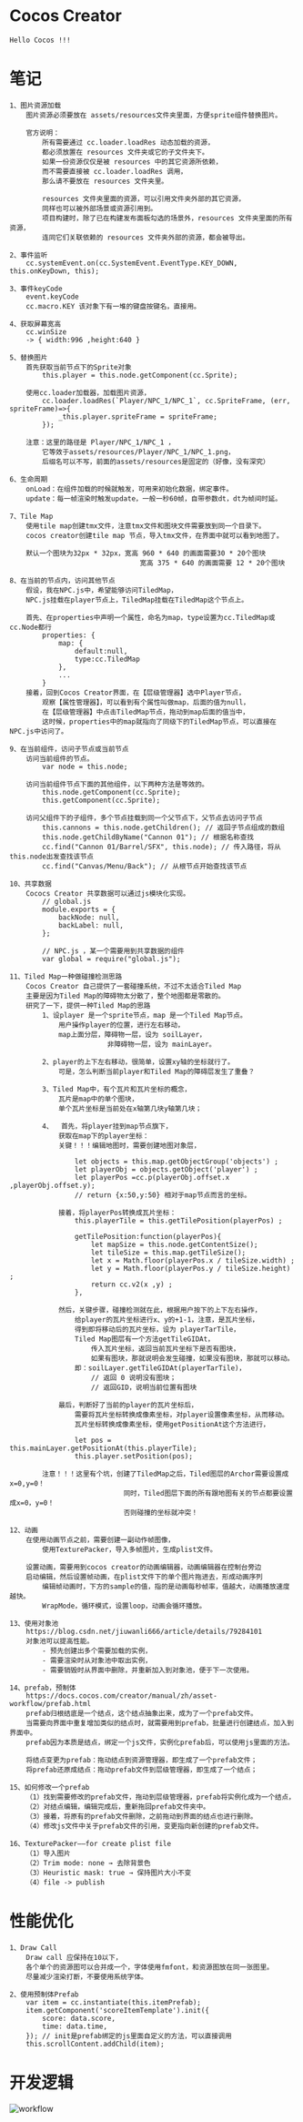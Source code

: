 # Cocos Creator

    Hello Cocos !!!

# 笔记

    1、图片资源加载
        图片资源必须要放在 assets/resources文件夹里面，方便sprite组件替换图片。

        官方说明：
            所有需要通过 cc.loader.loadRes 动态加载的资源，
            都必须放置在 resources 文件夹或它的子文件夹下。
            如果一份资源仅仅是被 resources 中的其它资源所依赖，
            而不需要直接被 cc.loader.loadRes 调用，
            那么请不要放在 resources 文件夹里。

            resources 文件夹里面的资源，可以引用文件夹外部的其它资源，
            同样也可以被外部场景或资源引用到。
            项目构建时，除了已在构建发布面板勾选的场景外，resources 文件夹里面的所有资源，
            连同它们关联依赖的 resources 文件夹外部的资源，都会被导出。

    2、事件监听
        cc.systemEvent.on(cc.SystemEvent.EventType.KEY_DOWN, this.onKeyDown, this);

    3、事件keyCode
        event.keyCode
        cc.macro.KEY 该对象下有一堆的键盘按键名，直接用。

    4、获取屏幕宽高
        cc.winSize
        -> { width:996 ,height:640 }

    5、替换图片
        首先获取当前节点下的Sprite对象
            this.player = this.node.getComponent(cc.Sprite);

        使用cc.loader加载器，加载图片资源，
            cc.loader.loadRes(`Player/NPC_1/NPC_1`, cc.SpriteFrame, (err, spriteFrame)=>{
                _this.player.spriteFrame = spriteFrame;
            });

        注意：这里的路径是 Player/NPC_1/NPC_1 ，
            它等效于assets/resources/Player/NPC_1/NPC_1.png，
            后缀名可以不写，前面的assets/resources是固定的（好像，没有深究）

    6、生命周期
        onLoad：在组件加载的时候就触发，可用来初始化数据，绑定事件。
        update：每一帧渲染时触发update，一般一秒60帧，自带参数dt，dt为帧间时延。

    7、Tile Map
        使用tile map创建tmx文件，注意tmx文件和图块文件需要放到同一个目录下。
        cocos creator创建tile map 节点，导入tmx文件，在界面中就可以看到地图了。

        默认一个图块为32px * 32px，宽高 960 * 640 的画面需要30 * 20个图块
                                    宽高 375 * 640 的画面需要 12 * 20个图块

    8、在当前的节点内，访问其他节点
        假设，我在NPC.js中，希望能够访问TiledMap，
        NPC.js挂载在player节点上，TiledMap挂载在TiledMap这个节点上。

        首先、在properties中声明一个属性，命名为map，type设置为cc.TiledMap或cc.Node都行
            properties: {
                map: {
                    default:null,
                    type:cc.TiledMap
                },
                ...
            }
        接着，回到Cocos Creator界面，在【层级管理器】选中Player节点，
            观察【属性管理器】，可以看到有个属性叫做map，后面的值为null，
            在【层级管理器】中点击TiledMap节点，拖动到map后面的值当中，
            这时候，properties中的map就指向了同级下的TiledMap节点，可以直接在NPC.js中访问了。

    9、在当前组件，访问子节点或当前节点
        访问当前组件的节点。
            var node = this.node;

        访问当前组件节点下面的其他组件，以下两种方法是等效的。
            this.node.getComponent(cc.Sprite);
            this.getComponent(cc.Sprite);

        访问父组件下的子组件，多个节点挂载到同一个父节点下，父节点去访问子节点
            this.cannons = this.node.getChildren(); // 返回子节点组成的数组
            this.node.getChildByName("Cannon 01"); // 根据名称查找
            cc.find("Cannon 01/Barrel/SFX", this.node); // 传入路径，将从this.node出发查找该节点
            cc.find("Canvas/Menu/Back"); // 从根节点开始查找该节点

    10、共享数据
        Cococs Creator 共享数据可以通过js模块化实现。
            // global.js
            module.exports = {
                backNode: null,
                backLabel: null,
            };

            // NPC.js ，某一个需要用到共享数据的组件
            var global = require("global.js");

    11、Tiled Map一种做碰撞检测思路
        Cocos Creator 自己提供了一套碰撞系统，不过不太适合Tiled Map
        主要是因为Tiled Map的障碍物太分散了，整个地图都是零散的。
        研究了一下，提供一种Tiled Map的思路
            1、设player 是一个sprite节点，map 是一个Tiled Map节点。
                用户操作player的位置，进行左右移动，
                map上面分层，障碍物一层，设为 soilLayer，
                            非障碍物一层，设为 mainLayer。

            2、player的上下左右移动，很简单，设置xy轴的坐标就行了。
                可是，怎么判断当前player和Tiled Map的障碍层发生了重叠？

            3、Tiled Map中，有个瓦片和瓦片坐标的概念，
                瓦片是map中的单个图块，
                单个瓦片坐标是当前处在x轴第几块y轴第几块；

            4、  首先，将player挂到map节点旗下，
                获取在map下的player坐标：
                关键！！！编辑地图时，需要创建地图对象层，

                    let objects = this.map.getObjectGroup('objects') ;
                    let playerObj = objects.getObject('player') ;
                    let playerPos =cc.p(playerObj.offset.x ,playerObj.offset.y);
                    // return {x:50,y:50} 相对于map节点而言的坐标。

                接着，将playerPos转换成瓦片坐标：
                    this.playerTile = this.getTilePosition(playerPos) ;

                    getTilePosition:function(playerPos){
                        let mapSize = this.node.getContentSize();
                        let tileSize = this.map.getTileSize();
                        let x = Math.floor(playerPos.x / tileSize.width) ;
                        let y = Math.floor(playerPos.y / tileSize.height) ;
                        return cc.v2(x ,y) ;
                    },

                然后，关键步骤，碰撞检测就在此，根据用户按下的上下左右操作，
                    给player的瓦片坐标进行x、y的+1-1，注意，是瓦片坐标，
                    得到即将移动后的瓦片坐标，设为 playerTarTile，
                    Tiled Map图层有一个方法getTileGIDAt，
                        传入瓦片坐标，返回当前瓦片坐标下是否有图块，
                        如果有图块，那就说明会发生碰撞，如果没有图块，那就可以移动。
                    即：soilLayer.getTileGIDAt(playerTarTile)，
                        // 返回 0 说明没有图块；
                        // 返回GID，说明当前位置有图块

                最后，判断好了当前的player的瓦片坐标后，
                    需要将瓦片坐标转换成像素坐标，对player设置像素坐标，从而移动。
                    瓦片坐标转换成像素坐标，使用getPositionAt这个方法进行，

                    let pos = this.mainLayer.getPositionAt(this.playerTile);
                    this.player.setPosition(pos);

            注意！！！这里有个坑，创建了TiledMap之后，Tiled图层的Archor需要设置成x=0,y=0！
                                同时，Tiled图层下面的所有跟地图有关的节点都要设置成x=0，y=0！
                                否则碰撞的坐标就冲突！

    12、动画
        在使用动画节点之前，需要创建一副动作帧图像，
            使用TexturePacker，导入多帧图片，生成plist文件。

        设置动画，需要用到cocos creator的动画编辑器，动画编辑器在控制台旁边
        启动编辑，然后设置帧动画，在plist文件下的单个图片拖进去，形成动画序列
            编辑帧动画时，下方的sample的值，指的是动画每秒帧率，值越大，动画播放速度越快。
            WrapMode，循环模式，设置loop，动画会循环播放。

    13、使用对象池
        https://blog.csdn.net/jiuwanli666/article/details/79284101
        对象池可以提高性能。
            - 预先创建出多个需要加载的实例，
            - 需要渲染时从对象池中取出实例，
            - 需要销毁时从界面中删除，并重新加入到对象池，便于下一次使用。

    14、prefab，预制体
        https://docs.cocos.com/creator/manual/zh/asset-workflow/prefab.html
        prefab归根结底是一个结点，这个结点抽象出来，成为了一个prefab文件。
        当需要向界面中重复增加类似的结点时，就需要用到prefab，批量进行创建结点，加入到界面中。
        prefab因为本质是结点，绑定一个js文件，实例化prefab后，可以使用js里面的方法。

        将结点变更为prefab：拖动结点到资源管理器，即生成了一个prefab文件；
        将prefab还原成结点：拖动prefab文件到层级管理器，即生成了一个结点；

    15、如何修改一个prefab
        （1）找到需要修改的prefab文件，拖动到层级管理器，prefab将实例化成为一个结点，
        （2）对结点编辑，编辑完成后，重新拖回prefab文件夹中。
        （3）接着，将原有的prefab文件删除，之前拖动到界面的结点也进行删除。
        （4）修改js文件中关于prefab文件的引用，变更指向新创建的prefab文件。
    
    16、TexturePacker——for create plist file
        （1）导入图片
        （2）Trim mode: none → 去除背景色
        （3）Heuristic mask: true → 保持图片大小不变
        （4）file -> publish

# 性能优化

    1、Draw Call 
        Draw call 应保持在10以下，
        各个单个的资源图可以合并成一个，字体使用fmfont，和资源图放在同一张图里。
        尽量减少渲染打断，不要使用系统字体。

    2、使用预制体Prefab
        var item = cc.instantiate(this.itemPrefab);
        item.getComponent('scoreItemTemplate').init({
            score: data.score,
            time: data.time,
        }); // init是prefab绑定的js里面自定义的方法，可以直接调用
        this.scrollContent.addChild(item);

# 开发逻辑

![workflow](./doc/workflow.png)
        